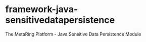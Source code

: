 # framework-java-sensitivedatapersistence
The MetaRing Platform - Java Sensitive Data Persistence Module
